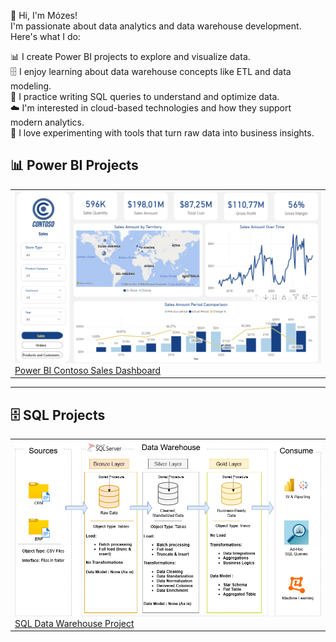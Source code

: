 👋 Hi, I'm Mózes!  
I'm passionate about data analytics and data warehouse development. Here's what I do:  

📊 I create Power BI projects to explore and visualize data.  
🗄️ I enjoy learning about data warehouse concepts like ETL and data modeling.  
📝 I practice writing SQL queries to understand and optimize data.  
☁️ I'm interested in cloud-based technologies and how they support modern analytics.  
🚀 I love experimenting with tools that turn raw data into business insights.

## 📊 Power BI Projects  

<table>
<tr>
<td>
<a href="https://github.com/LLMozes/Projects/tree/main/PowerBI/power_bi_contoso_sales">
  <img src="https://github.com/LLMozes/Projects/blob/main/PowerBI/power_bi_contoso_sales/Contoso_intro.png?raw=true" width="500">
</a>
<br>
<a href="https://github.com/LLMozes/Projects/tree/main/PowerBI/power_bi_contoso_sales">Power BI Contoso Sales Dashboard</a>
</td>
</tr>
</table>

---

## 🗄️ SQL Projects  

<table>
<tr>
<td>
<a href="https://github.com/LLMozes/sql-data-warehouse-project">
  <img src="https://github.com/LLMozes/sql-data-warehouse-project/blob/main/docs/data_architecture.drawio.png?raw=true" width="500">
</a>
<br>
<a href="https://github.com/LLMozes/sql-data-warehouse-project">SQL Data Warehouse Project</a>
</td>
</tr>
</table>
